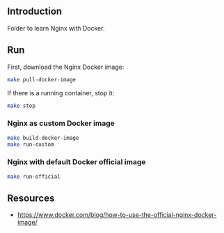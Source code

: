 ## Introduction

Folder to learn Nginx with Docker.

## Run

First, download the Nginx Docker image:

```bash
make pull-docker-image
```

If there is a running container, stop it:

```bash
make stop
```

### Nginx as custom Docker image

```bash
make build-docker-image
make run-custom
```

### Nginx with default Docker official image

```bash
make run-official
```

## Resources

- <https://www.docker.com/blog/how-to-use-the-official-nginx-docker-image/>
